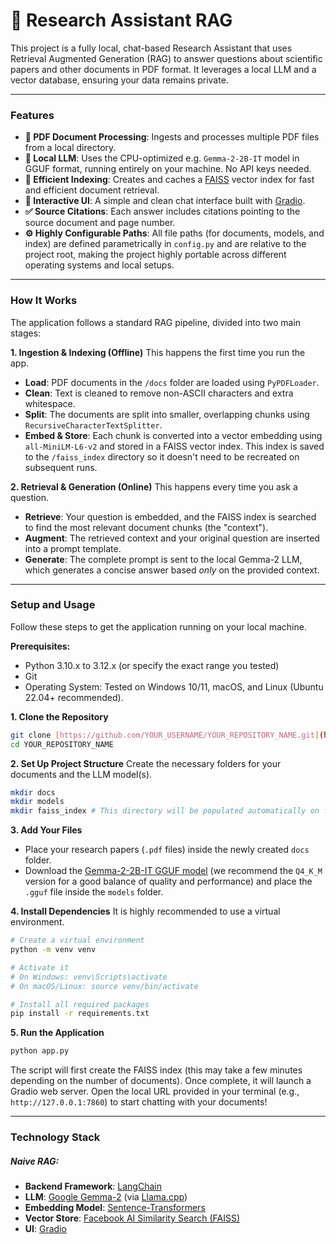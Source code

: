 # 🔬 Research Assistant RAG

This project is a fully local, chat-based Research Assistant that uses Retrieval Augmented Generation (RAG) to answer questions about scientific papers and other documents in PDF format. It leverages a local LLM and a vector database, ensuring your data remains private.


---

### Features

-   **📄 PDF Document Processing**: Ingests and processes multiple PDF files from a local directory.
-   **🧠 Local LLM**: Uses the CPU-optimized  e.g. `Gemma-2-2B-IT` model in GGUF format, running entirely on your machine. No API keys needed.
-   **💾 Efficient Indexing**: Creates and caches a [FAISS](https://faiss.ai/) vector index for fast and efficient document retrieval.
-   **💬 Interactive UI**: A simple and clean chat interface built with [Gradio](https://www.gradio.app/).
-   **✅ Source Citations**: Each answer includes citations pointing to the source document and page number.
-   **⚙️ Highly Configurable Paths**: All file paths (for documents, models, and index) are defined parametrically in `config.py` and are relative to the project root, making the project highly portable across different operating systems and local setups.

---

### How It Works

The application follows a standard RAG pipeline, divided into two main stages:

**1. Ingestion & Indexing (Offline)**
This happens the first time you run the app.
-   **Load**: PDF documents in the `/docs` folder are loaded using `PyPDFLoader`.
-   **Clean**: Text is cleaned to remove non-ASCII characters and extra whitespace.
-   **Split**: The documents are split into smaller, overlapping chunks using `RecursiveCharacterTextSplitter`.
-   **Embed & Store**: Each chunk is converted into a vector embedding using `all-MiniLM-L6-v2` and stored in a FAISS vector index. This index is saved to the `/faiss_index` directory so it doesn't need to be recreated on subsequent runs.

**2. Retrieval & Generation (Online)**
This happens every time you ask a question.
-   **Retrieve**: Your question is embedded, and the FAISS index is searched to find the most relevant document chunks (the "context").
-   **Augment**: The retrieved context and your original question are inserted into a prompt template.
-   **Generate**: The complete prompt is sent to the local Gemma-2 LLM, which generates a concise answer based *only* on the provided context.

---

### Setup and Usage

Follow these steps to get the application running on your local machine.

**Prerequisites:**
-   Python 3.10.x to 3.12.x (or specify the exact range you tested)
-   Git
-   Operating System: Tested on Windows 10/11, macOS, and Linux (Ubuntu 22.04+ recommended).

**1. Clone the Repository**
```bash
git clone [https://github.com/YOUR_USERNAME/YOUR_REPOSITORY_NAME.git](https://github.com/YOUR_USERNAME/YOUR_REPOSITORY_NAME.git)
cd YOUR_REPOSITORY_NAME

```

**2. Set Up Project Structure**
Create the necessary folders for your documents and the LLM model(s).
```bash
mkdir docs
mkdir models
mkdir faiss_index # This directory will be populated automatically on first run
```

**3. Add Your Files**
-   Place your research papers (`.pdf` files) inside the newly created `docs` folder.
-   Download the [Gemma-2-2B-IT GGUF model](https://huggingface.co/lmstudio-ai/gemma-2-2b-it-GGUF) (we recommend the `Q4_K_M` version for a good balance of quality and performance) and place the `.gguf` file inside the `models` folder.

**4. Install Dependencies**
It is highly recommended to use a virtual environment.
```bash
# Create a virtual environment
python -m venv venv

# Activate it
# On Windows: venv\Scripts\activate
# On macOS/Linux: source venv/bin/activate

# Install all required packages
pip install -r requirements.txt
```

**5. Run the Application**
```bash
python app.py
```
The script will first create the FAISS index (this may take a few minutes depending on the number of documents). Once complete, it will launch a Gradio web server. Open the local URL provided in your terminal (e.g., `http://127.0.0.1:7860`) to start chatting with your documents!

---

### Technology Stack
##### Naive RAG:

-   **Backend Framework**: [LangChain](https://www.langchain.com/)
-   **LLM**: [Google Gemma-2](https://huggingface.co/google/gemma-2-2b-it) (via [Llama.cpp](https://github.com/ggerganov/llama.cpp))
-   **Embedding Model**: [Sentence-Transformers](https://www.sbert.net/)
-   **Vector Store**: [Facebook AI Similarity Search (FAISS)](https://faiss.ai/)
-   **UI**: [Gradio](https://www.gradio.app/)
